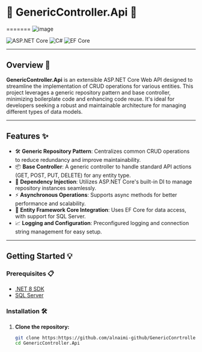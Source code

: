 # 🌟 **GenericController.Api** 🌟

=======
![image](https://github.com/alnaimi-github/GenericConrtroller_Api/assets/136977525/18905afa-3f83-4d3b-8ddb-8446e1e2cfb9)


![ASP.NET Core](https://img.shields.io/badge/ASP.NET%20Core-5C2D91?style=for-the-badge&logo=dotnet&logoColor=white)
![C#](https://img.shields.io/badge/C%23-239120?style=for-the-badge&logo=c-sharp&logoColor=white)
![EF Core](https://img.shields.io/badge/EF%20Core-6DB33F?style=for-the-badge&logo=efcore&logoColor=white)

---

## Overview 🚀

**GenericController.Api** is an extensible ASP.NET Core Web API designed to streamline the implementation of CRUD operations for various entities. This project leverages a generic repository pattern and base controller, minimizing boilerplate code and enhancing code reuse. It's ideal for developers seeking a robust and maintainable architecture for managing different types of data models.

---

## Features ✨

- 🛠 **Generic Repository Pattern**: Centralizes common CRUD operations to reduce redundancy and improve maintainability.
- 📦 **Base Controller**: A generic controller to handle standard API actions (GET, POST, PUT, DELETE) for any entity type.
- 🔗 **Dependency Injection**: Utilizes ASP.NET Core's built-in DI to manage repository instances seamlessly.
- ⚡ **Asynchronous Operations**: Supports async methods for better performance and scalability.
- 💾 **Entity Framework Core Integration**: Uses EF Core for data access, with support for SQL Server.
- 📈 **Logging and Configuration**: Preconfigured logging and connection string management for easy setup.

---

## Getting Started 💡

### Prerequisites 📋

- [.NET 8 SDK](https://dotnet.microsoft.com/download/dotnet/6.0)
- [SQL Server](https://www.microsoft.com/en-us/sql-server/sql-server-downloads)

### Installation 🛠

1. **Clone the repository:**

   ```sh
   git clone https:https://github.com/alnaimi-github/GenericConrtroller_Api.git
   cd GenericController.Api

